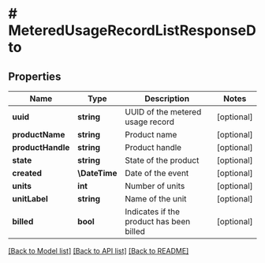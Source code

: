 # # MeteredUsageRecordListResponseDto

## Properties

Name | Type | Description | Notes
------------ | ------------- | ------------- | -------------
**uuid** | **string** | UUID of the metered usage record | [optional]
**productName** | **string** | Product name | [optional]
**productHandle** | **string** | Product handle | [optional]
**state** | **string** | State of the product | [optional]
**created** | **\DateTime** | Date of the event | [optional]
**units** | **int** | Number of units | [optional]
**unitLabel** | **string** | Name of the unit | [optional]
**billed** | **bool** | Indicates if the product has been billed | [optional]

[[Back to Model list]](../../README.md#models) [[Back to API list]](../../README.md#endpoints) [[Back to README]](../../README.md)
